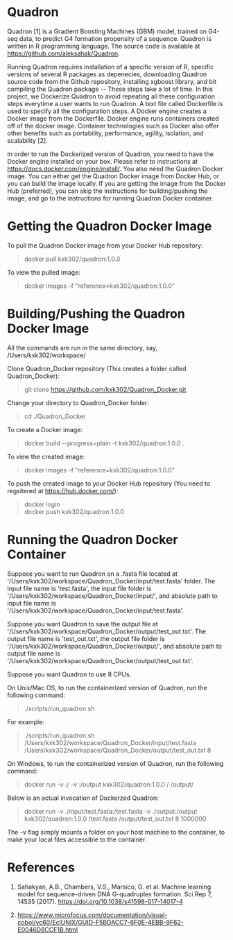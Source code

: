 # Quadron

Quadron [1] is a Gradient Boosting Machines (GBM) model, trained on G4-seq data, to predict G4 formation propensity of 
a sequence. Quadron is written in R programming language. The source code is available at https://github.com/aleksahak/Quadron. 

Running Quadron requires installation of a specific version of R, specific versions of several R packages as depenecies, downloading
Quadron source code from the Github repository, installing xgboost library, and bit compiling the Quadron package -- These steps 
take a lot of time. In this project, we Dockerize Quadron to avoid repeating all these configuration steps everytime a user wants 
to run Quadron. A text file called Dockerfile is used to specify all the configuration steps. A Docker engine creates a Docker 
image from the Dockerfile. Docker engine runs containers created off of the docker image. Container technologies such as Docker 
also offer other benefits such as portability, performance, agility, isolation, and scalability [2].

In order to run the Dockerized version of Quadron, you need to have the Docker engine installed on your box. Please refer to 
instructions at https://docs.docker.com/engine/install/. You also need the Quadron Docker image. You can either get the Quadron 
Docker image from Docker Hub, or you can build the image locally. If you are getting the image from the Docker Hub (preferred), 
you can skip the instructions for building/pushing the image, and go to the instructions for running Quadron Docker container.

# Getting the Quadron Docker Image

To pull the Quadron Docker image from your Docker Hub repository:
> docker pull kxk302/quadron:1.0.0

To view the pulled image:
> docker images -f "reference=kxk302/quadron:1.0.0"

# Building/Pushing the Quadron Docker Image

All the commands are run in the same directory, say, /Users/kxk302/workspace/

Clone Quadron_Docker repository (This creates a folder called Quadron_Docker):
> git clone https://github.com/kxk302/Quadron_Docker.git

Change your directory to Quadron_Docker folder:
> cd ./Quadron_Docker

To create a Docker image:
> docker build --progress=plain -t kxk302/quadron:1.0.0 .

To view the created image:
> docker images -f "reference=kxk302/quadron:1.0.0"

To push the created image to your Docker Hub repository (You need to regsitered at https://hub.docker.com/):
> docker login\
> docker push kxk302/quadron:1.0.0

# Running the Quadron Docker Container

Suppose you want to run Quadron on a .fasta file located at '/Users/kxk302/workspace/Quadron_Docker/input/test.fasta' folder.
The input file name is 'test.fasta', the input file folder is '/Users/kxk302/workspace/Quadron_Docker/input/', and absolute path
to input file name is '/Users/kxk302/workspace/Quadron_Docker/input/test.fasta'.  

Suppose you want Quadron to save the output file at '/Users/kxk302/workspace/Quadron_Docker/output/test_out.txt'. The output file 
name is 'test_out.txt', the output file folder is '/Users/kxk302/workspace/Quadron_Docker/output/', and absolute path
to output file name is '/Users/kxk302/workspace/Quadron_Docker/output/test_out.txt'.

Suppose you want Quadron to use 8 CPUs. 

On Unix/Mac OS, to run the containerized version of Quadron, run the following command:
> ./scripts/run_quadron.sh <InputFileAbsolutePath> <OutputFileAbsolutePath> <NumberOfCPUs>

For example:

> ./scripts/run_quadron.sh  /Users/kxk302/workspace/Quadron_Docker/input/test.fasta /Users/kxk302/workspace/Quadron_Docker/output/test_out.txt 8

On Windows, to run the containerized version of Quadron, run the following command:

> docker run -v <InputFileAbsolutePath>:/<InputFileName> -v <OutputFileFolder>:/output kxk302/quadron:1.0.0 /<InputFileName> /output/<OutputFileName> <NumberOfCPUs>

Below is an actual invocation of Dockerzed Quadron:
> docker run -v ./input/test.fasta:/test.fasta -v ./output:/output kxk302/quadron:1.0.0 /test.fasta /output/test_out.txt 8 1000000

The -v flag simply mounts a folder on your host machine to the container, to make your local files accessible to the container.

# References

1. Sahakyan, A.B., Chambers, V.S., Marsico, G. et al. Machine learning model for sequence-driven DNA G-quadruplex formation. Sci Rep 7, 14535 (2017). https://doi.org/10.1038/s41598-017-14017-4

2. https://www.microfocus.com/documentation/visual-cobol/vc60/EclUNIX/GUID-F5BDACC7-6F0E-4EBB-9F62-E0046D8CCF1B.html
